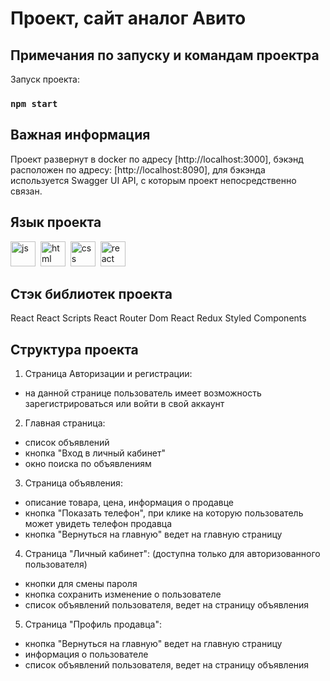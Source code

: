 # Проект, сайт аналог Авито

## Примечания по запуску и командам проектра

Запуск проекта:

### `npm start`

## Важная информация

Проект развернут в docker по адресу [http://localhost:3000], бэкэнд расположен по адресу: [http://localhost:8090], для бэкэнда используется Swagger UI API, с которым проект непосредственно связан.

## Язык проекта

<div id="socials" aligh="center">
<img src="https://cdn.jsdelivr.net/gh/devicons/devicon/icons/javascript/javascript-original.svg" title="js" width="40" height="40"/>&nbsp;
<img src="https://cdn.jsdelivr.net/gh/devicons/devicon/icons/html5/html5-original.svg" title="html" width="40" height="40"/>&nbsp;
<img src="https://cdn.jsdelivr.net/gh/devicons/devicon/icons/css3/css3-original.svg" title="css" width="40" height="40"/>&nbsp;
<img src="https://cdn.jsdelivr.net/gh/devicons/devicon/icons/react/react-original.svg" title="react" width="40" height="40"/>&nbsp;
</div>

## Стэк библиотек проекта

React
React Scripts
React Router Dom
React Redux
Styled Components

## Структура проекта

1. Страница Авторизации и регистрации:

- на данной странице пользователь имеет возможность зарегистрироваться или войти в свой аккаунт

2. Главная страница:

- список объявлений
- кнопка "Вход в личный кабинет"
- окно поиска по объявлениям

3. Страница объявления:

- описание товара, цена, информация о продавце
- кнопка "Показать телефон", при клике на которую пользователь может увидеть телефон продавца
- кнопка "Вернуться на главную" ведет на главную страницу

4. Страница "Личный кабинет": (доступна только для авторизованного пользователя)

- кнопки для смены пароля
- кнопка сохранить изменение о пользователе
- список объявлений пользователя, ведет на страницу объявления

5. Страница "Профиль продавца":

- кнопка "Вернуться на главную" ведет на главную страницу
- информация о пользователе
- список объявлений пользователя, ведет на страницу объявления
